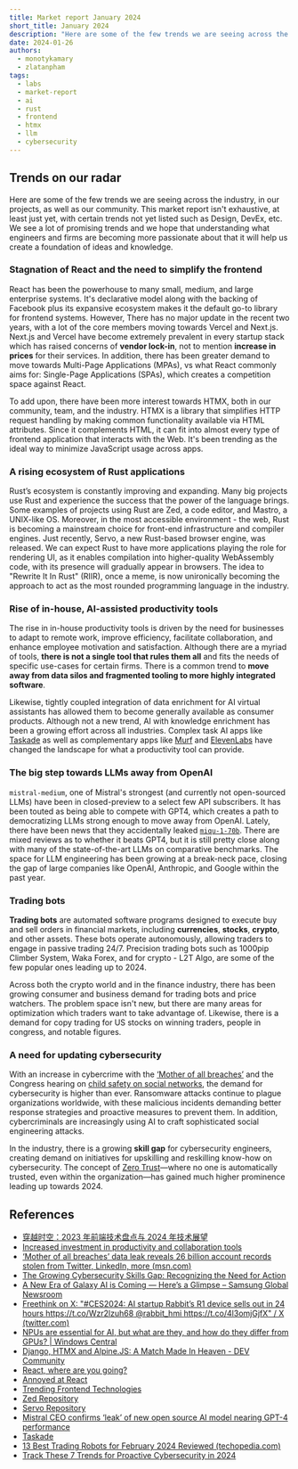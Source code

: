 ```yaml
---
title: Market report January 2024
short_title: January 2024
description: "Here are some of the few trends we are seeing across the industry, in our projects, as well as our community. This market report isn't exhaustive, at least just yet, with certain trends not yet listed such as Blockchain, data management, DevEx, etc. We see a lot of promising trends and we hope that understanding what engineers and firms are becoming more passionate about that it will help us create a foundation of ideas and knowledge."
date: 2024-01-26
authors:
  - monotykamary
  - zlatanpham
tags:
  - labs
  - market-report
  - ai
  - rust
  - frontend
  - htmx
  - llm
  - cybersecurity
---
```


## Trends on our radar

Here are some of the few trends we are seeing across the industry, in our projects, as well as our community. This market report isn't exhaustive, at least just yet, with certain trends not yet listed such as Design, DevEx, etc. We see a lot of promising trends and we hope that understanding what engineers and firms are becoming more passionate about that it will help us create a foundation of ideas and knowledge.

### Stagnation of React and the need to simplify the frontend

React has been the powerhouse to many small, medium, and large enterprise systems. It's declarative model along with the backing of Facebook plus its expansive ecosystem makes it the default go-to library for frontend systems. However, There has no major update in the recent two years, with a lot of the core members moving towards Vercel and Next.js. Next.js and Vercel have become extremely prevalent in every startup stack which has raised concerns of **vendor lock-in**, not to mention **increase in prices** for their services. In addition, there has been greater demand to move towards Multi-Page Applications (MPAs), vs what React commonly aims for: Single-Page Applications (SPAs), which creates a competition space against React.

To add upon, there have been more interest towards HTMX, both in our community, team, and the industry. HTMX is a library that simplifies HTTP request handling by making common functionality available via HTML attributes. Since it complements HTML, it can fit into almost every type of frontend application that interacts with the Web. It's been trending as the ideal way to minimize JavaScript usage across apps.

### A rising ecosystem of Rust applications

Rust’s ecosystem is constantly improving and expanding. Many big projects use Rust and experience the success that the power of the language brings. Some examples of projects using Rust are Zed, a code editor, and Mastro, a UNIX-like OS. Moreover, in the most accessible environment - the web, Rust is becoming a mainstream choice for front-end infrastructure and compiler engines. Just recently, Servo, a new Rust-based browser engine, was released. We can expect Rust to have more applications playing the role for rendering UI, as it enables compilation into higher-quality WebAssembly code, with its presence will gradually appear in browsers. The idea to "Rewrite It In Rust" (RIIR), once a meme, is now unironically becoming the approach to act as the most rounded programming language in the industry.

### Rise of in-house, AI-assisted productivity tools

The rise in in-house productivity tools is driven by the need for businesses to adapt to remote work, improve efficiency, facilitate collaboration, and enhance employee motivation and satisfaction. Although there are a myriad of tools, **there is not a single tool that rules them all** and fits the needs of specific use-cases for certain firms. There is a common trend to **move away from data silos and fragmented tooling to more highly integrated software**.

Likewise, tightly coupled integration of data enrichment for AI virtual assistants has allowed them to become generally available as consumer products. Although not a new trend, AI with knowledge enrichment has been a growing effort across all industries. Complex task AI apps like [Taskade](https://www.taskade.com/) as well as complementary apps like [Murf](https://murf.ai/) and [ElevenLabs](https://elevenlabs.io/) have changed the landscape for what a productivity tool can provide.

### The big step towards LLMs away from OpenAI

`mistral-medium`, one of Mistral's strongest (and currently not open-sourced LLMs) have been in closed-preview to a select few API subscribers. It has been touted as being able to compete with GPT4, which creates a path to democratizing LLMs strong enough to move away from OpenAI. Lately, there have been news that they accidentally leaked [`miqu-1-70b`](https://anakin.ai/blog/miqu-1-70b/). There are mixed reviews as to whether it beats GPT4, but it is still pretty close along with many of the state-of-the-art LLMs on comparative benchmarks. The space for LLM engineering has been growing at a break-neck pace, closing the gap of large companies like OpenAI, Anthropic, and Google within the past year.

### Trading bots

**Trading bots** are automated software programs designed to execute buy and sell orders in financial markets, including **currencies**, **stocks**, **crypto**, and other assets. These bots operate autonomously, allowing traders to engage in passive trading 24/7. Precision trading bots such as 1000pip Climber System, Waka Forex, and for crypto - L2T Algo, are some of the few popular ones leading up to 2024.

Across both the crypto world and in the finance industry, there has been growing consumer and business demand for trading bots and price watchers. The problem space isn't new, but there are many areas for optimization which traders want to take advantage of. Likewise, there is a demand for copy trading for US stocks on winning traders, people in congress, and notable figures.

### A need for updating cybersecurity

With an increase in cybercrime with the [‘Mother of all breaches’](https://www.msn.com/en-us/money/other/mother-of-all-breaches-data-leak-reveals-26-billion-account-records-stolen-from-twitter-linkedin-more/ar-BB1h8uz2) and the Congress hearing on [child safety on social networks](https://www.msn.com/en-us/news/technology/tiktok-snap-x-and-meta-ceos-grilled-at-tense-senate-hearing-on-social-media-and-kids/ar-BB1hxlbh), the demand for cybersecurity is higher than ever. Ransomware attacks continue to plague organizations worldwide, with these malicious incidents demanding better response strategies and proactive measures to prevent them. In addition, cybercriminals are increasingly using AI to craft sophisticated social engineering attacks.

In the industry, there is a growing **skill gap** for cybersecurity engineers, creating demand on initiatives for upskilling and reskilling know-how on cybersecurity. The concept of [Zero Trust](https://www.isaca.org/resources/news-and-trends/industry-news/2023/track-these-7-trends-for-proactive-cybersecurity-in-2024)—where no one is automatically trusted, even within the organization—has gained much higher prominence leading up towards 2024.

## References

- [穿越时空：2023 年前端技术盘点与 2024 年技术展望](https://mp.weixin.qq.com/s/LiygBJqMN8U_vSpAjxMibQ)
- [Increased investment in productivity and collaboration tools](https://discord.com/channels/462663954813157376/788084358991970337/1200049567765368882)
- [‘Mother of all breaches’ data leak reveals 26 billion account records stolen from Twitter, LinkedIn, more (msn.com)](https://www.msn.com/en-us/money/other/mother-of-all-breaches-data-leak-reveals-26-billion-account-records-stolen-from-twitter-linkedin-more/ar-BB1h8uz2)
- [The Growing Cybersecurity Skills Gap: Recognizing the Need for Action](https://www.linkedin.com/pulse/growing-cybersecurity-skills-gap-recognizing-need-action-khatri)
- [A New Era of Galaxy AI is Coming — Here’s a Glimpse – Samsung Global Newsroom](https://news.samsung.com/global/a-new-era-of-galaxy-ai-is-coming-heres-a-glimpse)
- [Freethink on X: "#CES2024: AI startup Rabbit’s R1 device sells out in 24 hours https://t.co/Wzr2lzuh68 @rabbit_hmi https://t.co/4l3omjGjfX" / X (twitter.com)](https://twitter.com/freethinkmedia/status/1745560844824396135)
- [NPUs are essential for AI, but what are they, and how do they differ from GPUs? | Windows Central](https://www.windowscentral.com/hardware/what-is-npu-vs-gpu)
- [Django, HTMX and Alpine.JS: A Match Made In Heaven - DEV Community](https://dev.to/nicholas_moen/what-i-learned-while-using-django-with-htmx-and-alpine-js-24jg)
- [React, where are you going?](https://dev.to/matfrana/react-where-are-you-going-5284)
- [Annoyed at React](https://blog.cassidoo.co/post/annoyed-at-react/)
- [Trending Frontend Technologies](https://virtuslab.com/blog/trending-frontend-technologies/)
- [Zed Repository](https://github.com/zed-industries/zed)
- [Servo Repository](https://github.com/servo/servo)
- [Mistral CEO confirms ‘leak’ of new open source AI model nearing GPT-4 performance](https://venturebeat.com/ai/mistral-ceo-confirms-leak-of-new-open-source-ai-model-nearing-gpt-4-performance)
- [Taskade](https://www.taskade.com/)
- [13 Best Trading Robots for February 2024 Reviewed (techopedia.com)](https://www.techopedia.com/investing/best-trading-robots)
- [Track These 7 Trends for Proactive Cybersecurity in 2024](https://www.isaca.org/resources/news-and-trends/industry-news/2023/track-these-7-trends-for-proactive-cybersecurity-in-2024)

